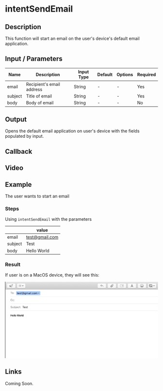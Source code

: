 # intentSendEmail

## Description

This function will start an email on the user's device's default email application. 

## Input / Parameters

| Name | Description | Input Type | Default | Options | Required |
| ------ | ------ | ------ | ------ | ------ | ------ |
| email | Recipient's email address | String | - | - | Yes | 
| subject | Title of email | String | - | - | Yes |
| body | Body of email | String | - | - | No |  

## Output

Opens the default email application on user's device with the fields populated by input.

## Callback

## Video 


## Example

The user wants to start an email
<br>

### Steps

Using `intentSendEmail` with the parameters

|  | value |
| ---- | ---- | 
| email | test@gmail.com|
| subject | Test | 
| body | Hello World | 

### Result

If user is on a MacOS device, they will see this: 

![](./intentSendEmail-result-1.png)


## Links

Coming Soon.